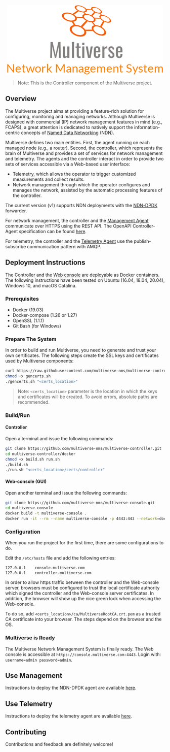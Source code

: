 <p align="center">
  <img src="docs/images/logo.png" alt="Multiverse Network Management System [Controller]" />
</p>

> Note: This is the Controller component of the Multiverse project.

## Overview

The Multiverse project aims at providing a feature-rich solution for configuring, monitoring and managing networks.
Although Multiverse is designed with commercial (IP) network management features in mind (e.g., FCAPS), a great attention is dedicated to natively support the information-centric concepts of [Named Data Networking](https://named-data.net/) (NDN).

Multiverse defines two main entities. First, the agent running on each managed node (e.g., a router). Second, the controller, which represents the brain of Multiverse and provides a set of services for network management and telemetry.
The agents and the controller interact in order to provide two sets of services accessible via a Web-based user interface:

- Telemetry, which allows the operator to trigger customized measurements and collect results.
- Network management through which the operator configures and manages the network, assisted by the automatic processing features of the controller.

The current version (v1) supports NDN deployments with the [NDN-DPDK](https://github.com/usnistgov/ndn-dpdk) forwarder.

For network management, the controller and the [Management Agent](https://github.com/multiverse-nms/ndn-dpdk-agent) communicate over HTTPS using the REST API. The OpenAPI Controller-Agent specification can be found [here](docs/openapi/controller-to-agent.yaml).

For telemetry, the controller and the [Telemetry Agent](https://github.com/multiverse-nms/telemetry-agent) use the publish-subscribe communication pattern with AMQP.

## Deployment Instructions

The Controller and the [Web console](https://github.com/multiverse-nms/multiverse-console) are deployable as Docker containers.
The following instructions have been tested on Ubuntu (16.04, 18.04, 20.04), Windows 10, and macOS Catalina.

### Prerequisites

- Docker (19.03)
- Docker-compose (1.26 or 1.27)
- OpenSSL (1.1.1)
- Git Bash (for Windows)

### Prepare The System

In order to build and run Multiverse, you need to generate and trust your own certificates.
The following steps create the SSL keys and certificates used by Multiverse components:

```bash
curl https://raw.githubusercontent.com/multiverse-nms/multiverse-controller/master/gencerts.sh -o gencerts.sh
chmod +x gencerts.sh
./gencerts.sh "<certs_location>"
```

> Note: `<certs_location>` parameter is the location in which the keys and certificates will be created. To avoid errors, absolute paths are recommended.

### Build/Run

#### Controller

Open a terminal and issue the following commands:

```bash
git clone https://github.com/multiverse-nms/multiverse-controller.git
cd multiverse-controller/docker
chmod +x build.sh run.sh
./build.sh
./run.sh "<certs_location>/certs/controller"
```

#### Web-console (GUI)
 
Open another terminal and issue the following commands:

```bash
git clone https://github.com/multiverse-nms/multiverse-console.git
cd multiverse-console
docker build -t multiverse-console .
docker run -it --rm --name multiverse-console -p 4443:443 --network=docker_nms -v <certs_location>/certs/console:/opt/data multiverse-console
```

### Configuration

When you run the project for the first time, there are some configurations to do.

Edit the `/etc/hosts` file and add the following entries:

```text
127.0.0.1    console.multiverse.com
127.0.0.1    controller.multiverse.com
```

In order to allow https traffic between the controller and the Web-console server, browsers must be configured to trust the local certificate authority which signed the controller and the Web-console server certificates.
In addition, the browser will show up the nice green lock when accessing the Web-console.

To do so, add `<certs_location>/ca/MultiverseRootCA.crt.pem` as a trusted CA certificate into your browser. 
The steps depend on the browser and the OS.

### Multiverse is Ready

The Multiverse Network Management System is finally ready.
The Web console is accessible at `https://console.multiverse.com:4443`.
Login with: `username=admin password=admin`.

## Use Management

Instructions to deploy the NDN-DPDK agent are available [here](https://github.com/multiverse-nms/ndn-dpdk-agent). 

## Use Telemetry

Instructions to deploy the telemetry agent are available [here](https://github.com/multiverse-nms/telemetry-agent).


## Contributing

Contributions and feedback are definitely welcome!